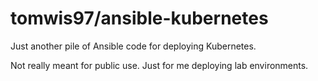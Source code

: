 # tomwis97/ansible-kubernetes
Just another pile of Ansible code for deploying Kubernetes.

Not really meant for public use. Just for me deploying lab environments.

